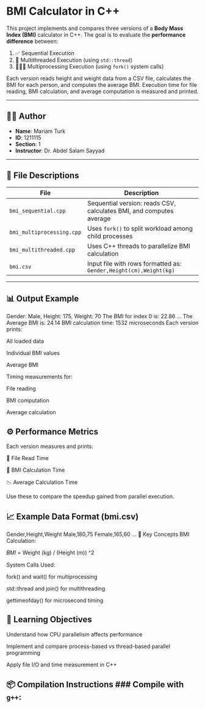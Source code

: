 # BMI Calculator in C++

This project implements and compares three versions of a **Body Mass Index (BMI)** calculator in C++. The goal is to evaluate the **performance difference** between:

1. ✅ Sequential Execution  
2. 🧵 Multithreaded Execution (using `std::thread`)  
3. 👨‍👩‍👧 Multiprocessing Execution (using `fork()` system calls)

Each version reads height and weight data from a CSV file, calculates the BMI for each person, and computes the average BMI. Execution time for file reading, BMI calculation, and average computation is measured and printed.

---

## 👩‍💻 Author
- **Name**: Mariam Turk  
- **ID**: 1211115  
- **Section**: 1  
- **Instructor**: Dr. Abdel Salam Sayyad

---

## 📁 File Descriptions

| File | Description |
|------|-------------|
| `bmi_sequential.cpp` | Sequential version: reads CSV, calculates BMI, and computes average |
| `bmi_multiprocessing.cpp` | Uses `fork()` to split workload among child processes |
| `bmi_multithreaded.cpp` | Uses C++ threads to parallelize BMI calculation |
| `bmi.csv` | Input file with rows formatted as: `Gender,Height(cm),Weight(kg)` |

---

## 📊 Output Example

Gender: Male, Height: 175, Weight: 70
The BMI for index 0 is: 22.86
...
The Average BMI is: 24.14
BMI calculation time: 1532 microseconds
Each version prints:

All loaded data

Individual BMI values

Average BMI

Timing measurements for:

File reading

BMI computation

Average calculation

## ⚙️ Performance Metrics
Each version measures and prints:

📂 File Read Time

🧠 BMI Calculation Time

📉 Average Calculation Time

Use these to compare the speedup gained from parallel execution.

## 📈 Example Data Format (bmi.csv)

Gender,Height,Weight
Male,180,75
Female,165,60
...
🚀 Key Concepts
BMI Calculation:

𝐵𝑀𝐼 = Weight (kg) / (Height (m)) ^2

System Calls Used:

fork() and wait() for multiprocessing

std::thread and join() for multithreading

gettimeofday() for microsecond timing

## 🔬 Learning Objectives
Understand how CPU parallelism affects performance

Implement and compare process-based vs thread-based parallel programming

Apply file I/O and time measurement in C++

## 📦 Compilation Instructions ### Compile with `g++`:
```bash g++ -o bmi_sequential bmi_sequential.cpp g++ -o bmi_multiprocessing bmi_multiprocessing.cpp g++ -pthread -o bmi_multithreaded bmi_multithreaded.cpp










